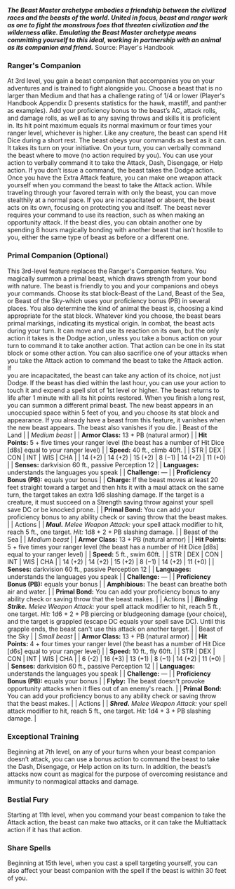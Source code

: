 ***The Beast Master archetype embodies a friendship between the civilized races and the beasts of the world. United in focus, beast and ranger work as one to fight the monstrous foes that threaten civilization and the wilderness alike. Emulating the Beast Master archetype means committing yourself to this ideal, working in partnership with an animal as its companion and friend.***
Source: Player's Handbook
### Ranger's Companion
At 3rd level, you gain a beast companion that accompanies you on your adventures and is trained to fight alongside you. Choose a beast that is no larger than Medium and that has a challenge rating of 1/4 or lower (Player's Handbook Appendix D presents statistics for the hawk, mastiff, and panther as examples). Add your proficiency bonus to the beast’s AC, attack rolls, and damage rolls, as well as to any saving throws and skills it is proficient in. Its hit point maximum equals its normal maximum or four times your ranger level, whichever is higher. Like any creature, the beast can spend Hit Dice during a short rest.
The beast obeys your commands as best as it can. It takes its turn on your initiative. On your turn, you can verbally command the beast where to move (no action required by you). You can use your action to verbally command it to take the Attack, Dash, Disengage, or Help action. If you don’t issue a command, the beast takes the Dodge action. Once you have the Extra Attack feature, you can make one weapon attack yourself when you command the beast to take the Attack action. While traveling through your favored terrain with only the beast, you can move stealthily at a normal pace.
If you are incapacitated or absent, the beast acts on its own, focusing on protecting you and itself. The beast never requires your command to use its reaction, such as when making an opportunity attack.
If the beast dies, you can obtain another one by spending 8 hours magically bonding with another beast that isn’t hostile to you, either the same type of beast as before or a different one.
### Primal Companion (Optional)
This 3rd-level feature replaces the Ranger's Companion feature.
You magically summon a primal beast, which draws strength from your bond with nature. The beast is friendly to you and your companions and obeys your commands. Choose its stat block-Beast of the Land, Beast of the Sea, or Beast of the Sky-which uses your proficiency bonus (PB) in several places. You also determine the kind of animal the beast is, choosing a kind appropriate for the stat block. Whatever kind you choose, the beast bears primal markings, indicating its mystical origin.
In combat, the beast acts during your turn. It can move and use its reaction on its own, but the only action it takes is the Dodge action, unless you take a bonus action on your turn to command it to take another action. That action can be one in its stat block or some other action. You can also sacrifice one of your attacks when you take the Attack action to command the beast to take the Attack action. If  
you are incapacitated, the beast can take any action of its choice, not just Dodge.
If the beast has died within the last hour, you can use your action to touch it and expend a spell slot of 1st level or higher. The beast returns to life after 1 minute with all its hit points restored. When you finish a long rest, you can summon a different primal beast. The new beast appears in an unoccupied space within 5 feet of you, and you choose its stat block and appearance. If you already have a beast from this feature, it vanishes when the new beast appears. The beast also vanishes if you die.
| Beast of the Land |
| *Medium beast* |
| **Armor Class:** 13 + PB (natural armor) |
| **Hit Points:** 5 + five times your ranger level (the beast has a number of Hit Dice [d8s] equal to your ranger level) |
| **Speed:** 40 ft., climb 40ft. |
| STR | DEX | CON | INT | WIS | CHA |
| 14 (+2) | 14 (+2) | 15 (+2) | 8 (−1) | 14 (+2) | 11 (+0) |
| **Senses:** darkvision 60 ft., passive Perception 12 |
| **Languages:** understands the languages you speak |
| **Challenge:** — |
| **Proficiency Bonus (PB):** equals your bonus |
| **Charge:** If the beast moves at least 20 feet straight toward a target and then hits it with a maul attack on the same turn, the target takes an extra 1d6 slashing damage. If the target is a creature, it must succeed on a Strength saving throw against your spell save DC or be knocked prone. |
| **Primal Bond:** You can add your proficiency bonus to any ability check or saving throw that the beast makes. |
| Actions |
| ***Maul.*** *Melee Weapon Attack:* your spell attack modifier to hit, reach 5 ft., one target. *Hit:* 1d8 + 2 + PB slashing damage. |
| Beast of the Sea |
| *Medium beast* |
| **Armor Class:** 13 + PB (natural armor) |
| **Hit Points:** 5 + five times your ranger level (the beast has a number of Hit Dice [d8s] equal to your ranger level) |
| **Speed:** 5 ft., swim 60ft. |
| STR | DEX | CON | INT | WIS | CHA |
| 14 (+2) | 14 (+2) | 15 (+2) | 8 (−1) | 14 (+2) | 11 (+0) |
| **Senses:** darkvision 60 ft., passive Perception 12 |
| **Languages:** understands the languages you speak |
| **Challenge:** — |
| **Proficiency Bonus (PB):** equals your bonus |
| **Amphibious:** The beast can breathe both air and water. |
| **Primal Bond:** You can add your proficiency bonus to any ability check or saving throw that the beast makes. |
| Actions |
| ***Binding Strike.*** *Melee Weapon Attack:* your spell attack modifier to hit, reach 5 ft., one target. *Hit:* 1d6 + 2 + PB piercing or bludgeoning damage (your choice), and the target is grappled (escape DC equals your spell save DC). Until this grapple ends, the beast can't use this attack on another target. |
| Beast of the Sky |
| *Small beast* |
| **Armor Class:** 13 + PB (natural armor) |
| **Hit Points:** 4 + four times your ranger level (the beast has a number of Hit Dice [d6s] equal to your ranger level) |
| **Speed:** 10 ft., fly 60ft. |
| STR | DEX | CON | INT | WIS | CHA |
| 6 (-2) | 16 (+3) | 13 (+1) | 8 (−1) | 14 (+2) | 11 (+0) |
| **Senses:** darkvision 60 ft., passive Perception 12 |
| **Languages:** understands the languages you speak |
| **Challenge:** — |
| **Proficiency Bonus (PB):** equals your bonus |
| **Flyby:** The beast doesn't provoke opportunity attacks when it flies out of an enemy's reach. |
| **Primal Bond:** You can add your proficiency bonus to any ability check or saving throw that the beast makes. |
| Actions |
| ***Shred.*** *Melee Weapon Attack:* your spell attack modifier to hit, reach 5 ft., one target. *Hit:* 1d4 + 3 + PB slashing damage. |
### Exceptional Training
Beginning at 7th level, on any of your turns when your beast companion doesn’t attack, you can use a bonus action to command the beast to take the Dash, Disengage, or Help action on its turn. In addition, the beast’s attacks now count as magical for the purpose of overcoming resistance and immunity to nonmagical attacks and damage.
### Bestial Fury
Starting at 11th level, when you command your beast companion to take the Attack action, the beast can make two attacks, or it can take the Multiattack action if it has that action.
### Share Spells
Beginning at 15th level, when you cast a spell targeting yourself, you can also affect your beast companion with the spell if the beast is within 30 feet of you.